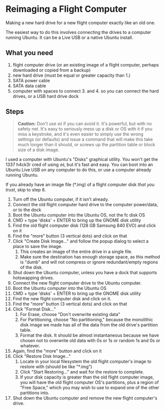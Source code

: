 # Reimaging a Flight Computer

Making a new hard drive for a new flight computer exactly like an old one.

The easiest way to do this involves connecting the drives to a computer running Ubuntu. It can be a Live USB or a native Ubuntu install.

## What you need

1. flight computer drive (or an existing image of a flight computer, perhaps downloaded or copied from a backup)
2. new hard drive (must be equal or greater capacity than 1.)
3. SATA power cable
4. SATA data cable
5. computer with spaces to connect 3. and 4. so you can connect the hard drives, or a USB hard drive dock

## Steps

> **Caution:** Don't use `dd` if you can avoid it. It's powerful, but with no safety net. It's easy to seriously mess up a disk or OS with it if you miss a keystroke, and it's even easier to simply use the wrong settings (or defaults) and issue a command that will make this take much longer than it should, or screws up the partition table or block size of a disk image.

I used a computer with Ubuntu's "Disks" graphical utility. You won't get the 1337 h4ck3r cred of using `dd`, but it's fast and easy. You can boot into an Ubuntu Live USB on any computer to do this, or use a computer already running Ubuntu.

If you already have an image file (\*.img) of a flight computer disk _that you trust_, skip to step 8.

1. Turn off the Ubuntu computer, if it isn't already.
2. Connect the old flight computer hard drive to the computer power/data, or to the dock
3. Boot the Ubuntu computer into the Ubuntu OS, not the fc disk OS
4. CMD + type 'disks' + ENTER to bring up the GNOME disk utility
5. Find the old flight computer disk (128 GB Samsung 840 EVO) and click on it
6. Find the "more" button (3 vertical dots) and click on that 
7. Click "Create Disk Image..." and follow the popup dialog to select a place to save the image. 
    1. This creates an image of the entire drive in a single file. 
    2. Make sure the destination has enough storage space, as this method is "dumb" and will not compress or ignore redundant/empty regions of the disk.
8. Shut down the Ubuntu computer, unless you have a dock that supports hotswapping drives.
9. Connect the new flight computer drive to the Ubuntu computer.
10. Boot the Ubuntu computer into the Ubuntu OS
11. CMD + type 'disks' + ENTER to bring up the GNOME disk utility
12. Find the new flight computer disk and click on it.
13. Find the "more" button (3 vertical dots) and click on that 
14. Click "Format Disk..."
    1. For Erase, choose "Don't overwrite existing data"
    2. For Partitioning, choose "No partitioning," because the monolithic disk image we made has all of the data from the old drive's partition table.
    3. Format the disk. It should be almost instantaneous because we have chosen not to overwrite old data with 0s or 1s or random 1s and 0s or whatever.
15. Again, find the "more" button and click on it
16. Click "Restore Disk Image..."
    1. Locate in your local filesystem the old flight computer's image to restore with (should be like "\*.img")
    2. Click "Start Restoring..." and wait for the restore to complete.
    3. If your disk capacity is greater than the old flight computer image, you will have the old flight computer OS's partitions, plus a region of "Free Space," which you may wish to use to expand one of the other partitions into.
17. Shut down the Ubuntu computer and remove the new flight computer's drive.
